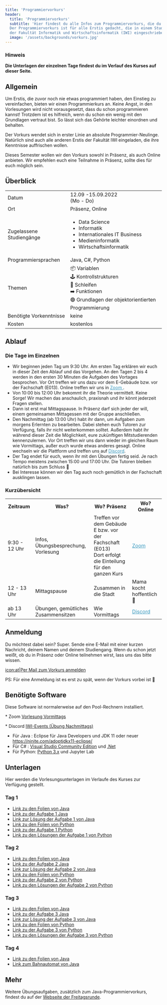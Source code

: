 ```yaml
---
title: 'Programmiervorkurs'
header:
  title: 'Programmiervorkurs'
  subtitle: 'Hier findest du alle Infos zum Programmiervorkurs, die du brauchst.
  Der Programmiervorkurs ist für alle Erstis gedacht, die in einem Studiengang
  der Fakultät Informatik und Wirtschaftsinformatik (IWI) eingeschrieben sind.'
  image: '/assets/backgrounds/vorkurs.jpg'
---
```


### Hinweis

**Die Unterlagen der einzelnen Tage findest du im Verlauf des Kurses auf dieser Seite.**

## Allgemein

Um Erstis, die zuvor noch nie etwas programmiert haben, den Einstieg zu vereinfachen, bieten wir einen Programmierkurs an. Keine Angst, in den Vorlesungen wird nicht vorausgesetzt, dass du schon programmieren kannst! Trotzdem ist es hilfreich, wenn du schon ein wenig mit den Grundlagen vertraut bist. So lässt sich das Gehörte leichter einordnen und behalten.

Der Vorkurs wendet sich in erster Linie an absolute Programmier-Neulinge. Natürlich sind auch alle anderen Erstis der Fakultät IWI eingeladen, die ihre Kenntnisse auffrischen wollen.

Dieses Semester wollen wir den Vorkurs <span class="vorkurs_praesenz vorkurs_online">sowohl</span>
<span class="vorkurs_praesenz">in Präsenz</span><span class="vorkurs_praesenz vorkurs_online">, als auch </span>
<span class="vorkurs_online">Online</span> anbieten.
<span class="vorkurs_praesenz vorkurs_online">Wir empfehlen euch eine Teilnahme in Präsenz, sollte dies für euch möglich sein.</span>

## Überblick

<div class="table-responsive">
    <table class="table-vertical">
        <tr>
            <td>Datum</td>
            <td>12.09 -15.09.2022<br />(Mo - Do)</td>
        </tr>
        <tr>
            <td>Ort</td>
            <td><span class="vorkurs_praesenz">Präsenz</span><span class="vorkurs_praesenz vorkurs_online">, </span>
              <span class="vorkurs_online">Online</span></td>
        </tr>
        <tr>
            <td>Zugelassene Studiengänge</td>
            <td>
                <ul>
                    <span class="vorkurs_ws"><li>Data Science</li></span>
                    <li>Informatik</li>
                    <li>Internationales IT Business</li>
                    <li>Medieninformatik</li>
                    <li>Wirtschaftsinformatik</li>
                </ul>
            </td>
        </tr>
        <tr>
            <td>Programmiersprachen</td>
            <td>Java, C#<span class="vorkurs_ws">, Python</span></td>
        </tr>
        <tr>
            <td>Themen</td>
            <td>
                📦 Variablen</br>
                🕹️ Kontrollstrukturen</br>
                🔄 Schleifen</br>
                ➡️ Funktionen</br>
                🟢 Grundlagen der objektorientierten Programmierung
            </td>
        </tr>
        <tr>
            <td>Benötigte Vorkenntnisse</td>
            <td>keine</td>
        </tr>
        <tr>
            <td>Kosten</td>
            <td>kostenlos</td>
        </tr>
    </table>
</div>

## Ablauf

### Die Tage im Einzelnen

<!--
* Von 9:30 bis 12:00 Uhr treffen wir uns im [BBB-Raum]()(Link folgt).
* Am Nachmittag treffen wir uns in [Discord]()(Link folgt).
-->

- Wir beginnen jeden Tag um 9:30 Uhr. Am ersten Tag erklären wir euch in dieser Zeit den Ablauf und das Vorgehen.
  An den Tagen 2 bis 4 werden in den ersten 30 Minuten die Aufgaben des Vortages besprochen.
  <span class="vorkurs_praesenz">Vor Ort treffen wir uns dazu vor dem E-Gebäude bzw. vor der Fachschaft (E013). </span>
  <span class="vorkurs_online">Online treffen wir uns in
  <a href="https://h-ka-de.zoom.us/j/99053467102?pwd=eFhtbXRaOHUwME81SmxPeHZlSnZEUT09"
  style="color: #3999bf; text-decoration: underline;">Zoom </a>.</span>
- Von 10:00 bis 12:00 Uhr bekommt ihr die Theorie vermittelt. Keine Sorge!
  Wir machen das anschaulich, praxisnah und ihr könnt jederzeit Fragen stellen.
- Dann ist erst mal Mittagspause. <span class="vorkurs_praesenz">In Präsenz darf sich jeder der will, einem
  gemeinsamen Mittagessen mit der Gruppe anschließen.</span>
- Den Nachmittag (ab 13:00 Uhr) habt ihr dann, um Aufgaben zum morgens Erlernten zu bearbeiten.
  Dabei stehen euch Tutoren zur Verfügung, falls ihr nicht weiterkommen solltet.
  Außerdem habt ihr während dieser Zeit die Möglichkeit, eure zukünftigen Mitstudierenden kennenzulernen.
  <span class="vorkurs_praesenz">Vor Ort treffen wir uns dann wieder im gleichen Raum wie Vormittags,
  außer euch wurde etwas anderes gesagt.</span>
  <span class="vorkurs_online">Online wechseln wir die Plattform und treffen uns
  auf <a href="https://discord.gg/NJKM4yFUmg" style="color: #3999bf; text-decoration: underline;">Discord</a>.</span>
- Der Tag endet für euch, wenn ihr mit den Übungen fertig seid. Je nach Tempo meistens zwischen 15:00 und 17:00 Uhr.
  Die Tutoren bleiben natürlich bis zum Schluss 🙂
- Bei Interesse können wir den Tag auch noch gemütlich <span class="vorkurs_praesenz">in der Fachschaft </span>ausklingen lassen.

### Kurzübersicht

<div class="table-responsive">
    <table>
        <tr>
            <th>Zeitraum</th>
            <th>Was?</th>
            <th class="vorkurs_praesenz">Wo? Präsenz</th>
            <th class="vorkurs_online">Wo? Online</th>
        </tr>
        <tr>
            <td>9:30 - 12 Uhr</td>
            <td>Infos, Übungsbesprechung, Vorlesung</td>
            <td class="vorkurs_praesenz">Treffen vor dem Gebäude E bzw. vor der Fachschaft (E013)
            <br> Dort erfolgt die Einteilung für den ganzen Kurs</td>
            <td class="vorkurs_online"><a href="https://h-ka-de.zoom.us/j/99053467102?pwd=eFhtbXRaOHUwME81SmxPeHZlSnZEUT09"
            style="color: #3999bf; text-decoration: underline;">Zoom</a></td>
        </tr>
        <tr>
            <td>12 - 13 Uhr</td>
            <td>Mittagspause</td>
            <td class="vorkurs_praesenz">Zusammen in die Stadt</td>
            <td class="vorkurs_online">Mama kocht hoffentlich 🙂</td>
        </tr>  
        <tr>
            <td>ab 13 Uhr</td>
            <td>Übungen, gemütliches Zusammensitzen</td>
            <td class="vorkurs_praesenz">Wie Vormittags</td>
            <td class="vorkurs_online"><a href="https://discord.gg/NJKM4yFUmg"
            style="color: #3999bf; text-decoration: underline;">Discord</a></td>
        </tr>
    </table>
</div>

## Anmeldung

Du möchtest dabei sein? Super. Sende eine E-Mail mit einer kurzen Nachricht, deinem Namen und deinem Studiengang. <span class="vorkurs_praesenz vorkurs_online">Wenn du schon jetzt weißt, ob du in Präsenz oder Online teilnehmen wirst, lass uns das bitte wissen.</span>

[icon:at|Per Mail zum Vorkurs anmelden](/scripts/email.php?address=vorkurs)

PS: Für eine Anmeldung ist es erst zu spät, wenn der Vorkurs vorbei ist 🙂

## Benötigte Software

<span class="vorkurs_präsenz">Diese Software ist normalerweise auf den Pool-Rechnern installiert.</span>

<span class="vorkurs_online">\* Zoom [Vorlesung Vormittags](https://h-ka-de.zoom.us/j/99053467102?pwd=eFhtbXRaOHUwME81SmxPeHZlSnZEUT09)</span>

<span class="vorkurs_online">\* Discord [IWI-Events (Übung Nachmittags)](https://discord.gg/NJKM4yFUmg)</span>

- Für Java : Eclipse für Java Developers und JDK 11 oder neuer <https://ninite.com/adoptjdkx11-eclipse/>
- Für C# : [Visual Studio Community Edition](https://code.visualstudio.com/download)
  und [.Net](https://dotnet.microsoft.com/download)
- Für Python: [Python 3.x](https://www.python.org/downloads/) und Jupyter Lab

## Unterlagen

<!--
[Link zu allen Unterlagen](https://drive.google.com/drive/folders/1jatXAqQvVnvqhHfg9rfg-anj4bcZ0oyj?usp=sharing)
-->

Hier werden die Vorlesungsunterlagen im Verlaufe des Kurses zur Verfügung gestellt.

### Tag 1

<!--
Alte Folien
* [Link zu den Folien von Java](https://drive.google.com/file/d/1Qc9ys43Nam31q9GQcqPhy0nqgNNR6V5e/view?usp=sharing)
-->

- [Link zu den Folien von Java](https://drive.google.com/file/d/1BtSg20URrdgPYMD_l0EDzdkz2hm94yHC/view?usp=sharing)
- [Link zu der Aufgabe 1 Java](https://drive.google.com/file/d/1VDOpuAgcddW3C99UOqwo4iCRLdnd1_nf/view?usp=sharing)
- [Link zur Lösung der Aufgabe 1 von Java](https://drive.google.com/file/d/1ubsVOG1Df1VqZCMf8kyBBygQNP_QV2Zh/view?usp=sharing)
- [Link zu den Folien von Python](https://drive.google.com/file/d/1PZ56v7GQzF5d49nBa3MhHLDYRi3SpeXv/view?usp=sharing)
- [Link zu der Aufgabe 1 Python](https://drive.google.com/file/d/1sN35rO4cuG3qNYBCHp1oz3t1viRDyPzx/view?usp=sharing)
- [Link zu den Lösungen der Aufgabe 1 von Python](https://drive.google.com/file/d/1YwQ-GK4QhAjfBZfguVl4Gs1Zo3DTiKo4/view?usp=sharing)

<!--

* [Link zur Lösung der Aufgabe 1 von C#](https://drive.google.com/file/d/1080rIuD_Vv5Yg2x4NUh5qa2b0BHBem5-/view?usp=sharing)

-->

### Tag 2

- [Link zu den Folien von Java](https://drive.google.com/file/d/1xm7_J65SWYWAcalMPE4IcxrPCViyeMrz/view?usp=sharing)
- [Link zu der Aufgabe 2 Java](https://drive.google.com/file/d/1h7wERQzCWc7p__MAEPh4h3eaCDB8NGur/view?usp=sharing)
- [Link zur Lösung der Aufgabe 2 von Java](https://drive.google.com/file/d/1Jm2oNAjFIxiJNibp41asEtJkNIrKOUJo/view?usp=sharing)
- [Link zu den Folien von Python](https://drive.google.com/file/d/1RscSv_YwpxgsnxJibQX7zbJSc3g7pNEY/view?usp=sharing)
- [Link zu der Aufgabe 2 von Python](https://drive.google.com/file/d/1li6A4RCcMuj4vEMS4QExvPJYLL-GpPcU/view?usp=sharing)
- [Link zu den Lösungen der Aufgabe 2 von Python](https://drive.google.com/file/d/1lQfCBjTJbg-wstW1_2HmkTmvyjgsM1g8/view?usp=sharing)

<!--

* [Link zu den Folien von C#](https://drive.google.com/file/d/1648C5L5uV2cpGi9xaqp1tH6oUb1ycxj2/view?usp=sharing)

* [Link zu der Aufgabe 2 C#](https://drive.google.com/file/d/1xabMZfimLFz0rNU17mS3DGhoILEGhJAM/view?usp=sharing)
* [Link zur Lösung der Aufgabe 2 von C#](https://drive.google.com/file/d/1lOTrtZ_41NpRS-1iKsbyx9-fofxa8i-n/view?usp=sharing)
-->

### Tag 3

- [Link zu den Folien von Java](https://drive.google.com/file/d/1kno1E5dUxOEHvu2u5BDG1EBMU6hRIRl1/view?usp=sharing)
- [Link zu der Aufgabe 3 Java](https://drive.google.com/file/d/1DBWMHgOXctNJqtBHXXEatQ6rSnwaCQWV/view?usp=sharing)
- [Link zur Lösung der Aufgabe 3 von Java](https://drive.google.com/file/d/1cRVnDcBn4eM7FZTIQzugc6SBIQcW5zqK/view?usp=sharing)
- [Link zu den Folien von Python](https://drive.google.com/file/d/190ndeb2Yi6aVuDFoTboiU3WekKX7Fs5n/view?usp=sharing)
- [Link zu der Aufgabe 3 von Python](https://drive.google.com/file/d/1Cc7vsQHFesh4s35S_gtZlPiaAjuJFw_d/view?usp=sharing)
- [Link zu den Lösungen der Aufgabe 3 von Python](https://drive.google.com/file/d/1K8fIDUzI1JiLLG86ZGiz9EVF1XtAv1NN/view?usp=sharing)

<!--
* [Link zu den Folien von C#](https://drive.google.com/file/d/1awsQUXVOXdpSU6U8sDkOi5mcacBI9LIo/view?usp=sharing)
* [Link zu der Aufgabe 3 C#](https://drive.google.com/file/d/1OP9_ZYxYcFXpRvnPOeZe7RNPWJ1wHwQP/view?usp=sharing)
* [Link zur Lösung der Aufgabe 3 von C#](https://drive.google.com/file/d/1epXc4Gi0lOBshjZEmj5U3RDxMva8zn3M/view?usp=sharing)
-->

### Tag 4

- [Link zu den Folien von Java](https://drive.google.com/file/d/1Ka9pdtjSM7tuRJ4EeebXoy1dWA7tBxvN/view?usp=sharing)
- [Link zum Bahnautomat von Java](https://drive.google.com/file/d/1TUFv3_E2xL5fBAj2h4KkZZ0Kq88S3-mJ/view?usp=sharing)

<!--
* [Link zu den Folien von C#](https://drive.google.com/file/d/1AcyLg_Natdy_QVASFjtAagCtf0wqJEG7/view?usp=sharing)
* [Link zu der Aufgabe 4 von C#](https://drive.google.com/file/d/1Sbhb5PDkjbuj-u7Kv7GXQM8lKsjeXdMk/view?usp=sharing)
* [Link zur Lösung der Aufgabe 4 von Java](https://drive.google.com/file/d/1EnIYj9hQDF7vzHbV6Lj2XtGbqx9WWtJr/view?usp=sharing)
* [Link zur Lösung der Aufgabe 4 von C#](https://drive.google.com/file/d/1E3QeaQ198ohrsJPHLUFCh7ZE4wSR8YIK/view?usp=sharing)
* [Link zur Umfrage](https://forms.gle/ZN2H8sDFGdkXHE5K8) -->

## Mehr

Weitere Übungsaufgaben, zusätzlich zum Java-Programmiervorkurs, findest du auf der
[Webseite der Freitagsrunde](https://wiki.freitagsrunde.org/Javakurs/%C3%9Cbungsaufgaben).
